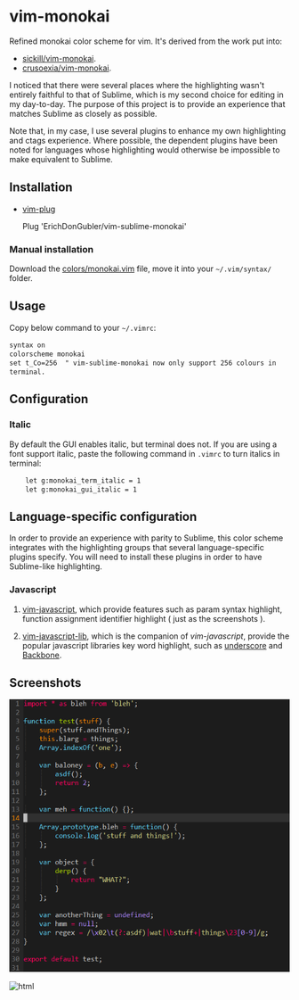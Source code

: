 # vim-monokai

Refined monokai color scheme for vim. It's derived from the work put into:

* [sickill/vim-monokai](https://github.com/sickill/vim-monokai).
* [crusoexia/vim-monokai](https://github.com/crusoexia/vim-monokai).

I noticed that there were several places where the highlighting wasn't entirely faithful to that of Sublime, which is my second choice for editing in my day-to-day. The purpose of this project is to provide an experience that matches Sublime as closely as possible.

Note that, in my case, I use several plugins to enhance my own highlighting and ctags experience. Where possible, the dependent plugins have been noted for languages whose highlighting would otherwise be impossible to make equivalent to Sublime.

## Installation

* [vim-plug](https://github.com/junegunn/vim-plug)

    Plug 'ErichDonGubler/vim-sublime-monokai'

### Manual installation

Download the [colors/monokai.vim](https://raw.githubusercontent.com/erichdongubler/vim-sublime-monokai/master/colors/monokai.vim) file, move it into your `~/.vim/syntax/` folder.

## Usage

Copy below command to your `~/.vimrc`:

```viml
syntax on
colorscheme monokai
set t_Co=256  " vim-sublime-monokai now only support 256 colours in terminal.
```

## Configuration

### Italic

By default the GUI enables italic, but terminal does not. If you are using a font support italic, paste the following command in `.vimrc` to turn italics in terminal:

```viml
    let g:monokai_term_italic = 1
    let g:monokai_gui_italic = 1
```

## Language-specific configuration

In order to provide an experience with parity to Sublime, this color scheme integrates with the highlighting groups that several language-specific plugins specify. You will need to install these plugins in order to have Sublime-like highlighting.

### Javascript

1. [vim-javascript](https://github.com/pangloss/vim-javascript), which provide features such as param syntax highlight,
function assignment identifier highlight ( just as the screenshots ).

2. [vim-javascript-lib](https://github.com/crusoexia/vim-javascript-lib), which is the companion of _vim-javascript_,
provide the popular javascript libraries key word highlight, such as [underscore](http://underscorejs.org/) and
[Backbone](http://backbonejs.org/).

## Screenshots

![javascript](screenshots/javascript.png)

![html](screenshots/html.png)

